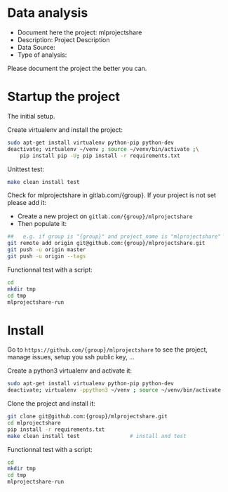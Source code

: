 # Data analysis
- Document here the project: mlprojectshare
- Description: Project Description
- Data Source:
- Type of analysis:

Please document the project the better you can.

# Startup the project

The initial setup.

Create virtualenv and install the project:
```bash
sudo apt-get install virtualenv python-pip python-dev
deactivate; virtualenv ~/venv ; source ~/venv/bin/activate ;\
    pip install pip -U; pip install -r requirements.txt
```

Unittest test:
```bash
make clean install test
```

Check for mlprojectshare in gitlab.com/{group}.
If your project is not set please add it:

- Create a new project on `gitlab.com/{group}/mlprojectshare`
- Then populate it:

```bash
##   e.g. if group is "{group}" and project_name is "mlprojectshare"
git remote add origin git@github.com:{group}/mlprojectshare.git
git push -u origin master
git push -u origin --tags
```

Functionnal test with a script:

```bash
cd
mkdir tmp
cd tmp
mlprojectshare-run
```

# Install

Go to `https://github.com/{group}/mlprojectshare` to see the project, manage issues,
setup you ssh public key, ...

Create a python3 virtualenv and activate it:

```bash
sudo apt-get install virtualenv python-pip python-dev
deactivate; virtualenv -ppython3 ~/venv ; source ~/venv/bin/activate
```

Clone the project and install it:

```bash
git clone git@github.com:{group}/mlprojectshare.git
cd mlprojectshare
pip install -r requirements.txt
make clean install test                # install and test
```
Functionnal test with a script:

```bash
cd
mkdir tmp
cd tmp
mlprojectshare-run
```
